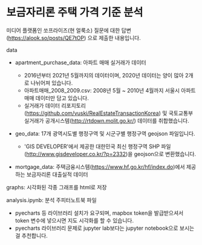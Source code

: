 # 보금자리론 주택 가격 기준 분석

미디어 플랫폼인 쏘프라이즈(현 얼룩소) 질문에 대한 답변(https://alook.so/posts/QE7tOP) 으로 제출한 내용입니다.


data
- apartment_purchase_data: 아파트 매매 실거래가 데이터
    - 2016년부터 2021년 5월까지의 데이터이며, 2020년 데이터는 양이 많아 2개로 나뉘어져 있습니다.
    - 아파트매매_2008_2009.csv: 2008년 5월 ~ 2010년 4월까지 서울시 아파트 매매 데이터만 담고 있습니다.
    - 실거래가 데이터 리포지토리(https://github.com/vuski/RealEstateTransactionKorea) 및 국토교통부 실거래가 공개시스템(http://rtdown.molit.go.kr/) 데이터를 취합했습니다.
    
- geo_data: 17개 광역시도별 행정구역 및 시군구별 행정구역 geojson 파일입니다.
    - 'GIS DEVELOPER'에서 제공한 대한민국 최신 행정구역 SHP 파일(http://www.gisdeveloper.co.kr/?p=2332)을 geojson으로 변환했습니다.

- mortgage_data: 주택금융시스템(https://www.hf.go.kr/hf/index.do)에서 제공하는 보금자리론 대출실적 데이터
 
    
graphs: 시각화된 각종 그래프를 html로 저장

analysis.ipynb: 분석 주피터노트북 파일
- pyecharts 등 라이브러리 설치가 요구되며, mapbox token을 발급받으셔서 token 변수에 넣으시면 지도 시각화를 할 수 있습니다.
- pyecharts 라이브러리 문제로 jupyter lab보다는 jupyter notebook으로 보시는 걸 추천합니다.
